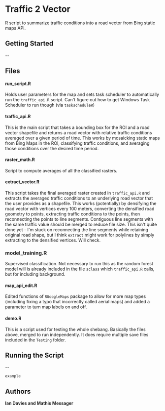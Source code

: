 # Traffic 2 Vector
R script to summarize traffic conditions into a road vector from Bing static maps API.

## Getting Started
--

## Files

#### run_script.R
Holds user parameters for the map and sets task scheduler to automatically run the `traffic_api.R` script. Can't figure out how to get Windows Task Scheduler to run though (via `taskscheduleR`)

#### traffic_api.R
This is the main script that takes a bounding box for the ROI and a road vector shapefile and returns a road vector with relative traffic conditions averaged over a given period of time. This works by mosaicking static maps from Bing Maps in the ROI, classifying traffic conditions, and averaging those conditions over the desired time period.

#### raster_math.R
Script to compute averages of all the classified rasters.

#### extract_vector.R
This script takes the final averaged raster created in `traffic_api.R` and extracts the averaged traffic conditions to an underlying road vector that the user provides as a shapefile. This works (potentially) by densifying the road vector with vertices every 100 meters, converting the densified road geometry to points, extracting traffic conditions to the points, then reconnecting the points to line segments. Contiguous line segments with the same traffic value should be merged to reduce file size. This isn't quite done yet - I'm stuck on reconnecting the line segments while retaining original road shape, but I think `extract` might work for polylines by simply extracting to the densified vertices. Will check.

### model_training.R
Supervised classification. Not necessary to run this as the random forest model will is already included in the file `sclass` which `traffic_api.R` calls, but for including background. 

#### map_api_edit.R
Edited functions of `RGoogleMaps` package to allow for more map types (including fixing a typo that incorrectly called aerial maps) and added a parameter to turn map labels on and off. 

#### demo.R
This is a script used for testing the whole shebang. Basically the files above, merged to run independently. It does require multiple save files included in the `Testing` folder.


## Running the Script


--

```
example
```

## Authors

**Ian Davies and Mathis Messager**
